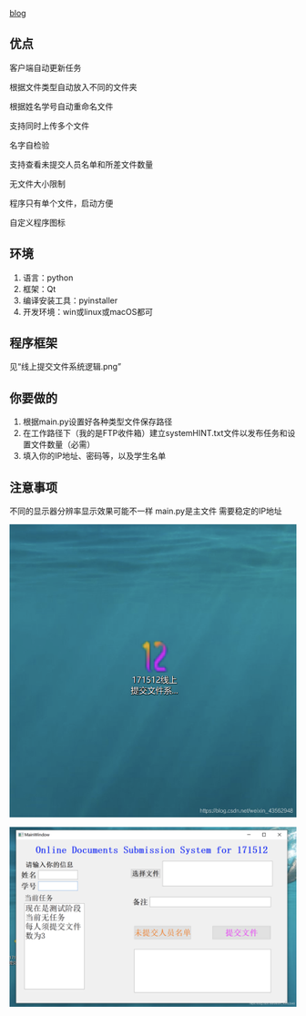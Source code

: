 [blog]( https://blog.csdn.net/weixin_43562948/article/details/108570808?spm=1001.2014.3001.5501)

## 优点
客户端自动更新任务

根据文件类型自动放入不同的文件夹

根据姓名学号自动重命名文件

支持同时上传多个文件

名字自检验

支持查看未提交人员名单和所差文件数量

无文件大小限制

程序只有单个文件，启动方便

自定义程序图标


## 环境
1. 语言：python
2. 框架：Qt
3. 编译安装工具：pyinstaller
4. 开发环境：win或linux或macOS都可


## 程序框架
见“线上提交文件系统逻辑.png”

## 你要做的
1. 根据main.py设置好各种类型文件保存路径
2. 在工作路径下（我的是FTP收件箱）建立systemHINT.txt文件以发布任务和设置文件数量（必需）
3. 填入你的IP地址、密码等，以及学生名单


## 注意事项
不同的显示器分辨率显示效果可能不一样
main.py是主文件
需要稳定的IP地址

![image1](/images/20200914002443266.png)

![image1](/images/20200914002509275.png)
